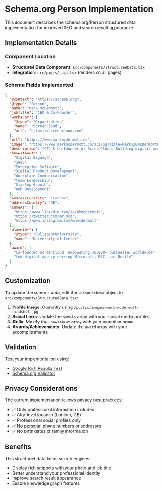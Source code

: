# Schema.org Person Implementation

This document describes the schema.org/Person structured data implementation for improved SEO and search result appearance.

## Implementation Details

### Component Location
- **Structured Data Component**: `src/components/StructuredData.tsx`
- **Integration**: `src/pages/_app.tsx` (renders on all pages)

### Schema Fields Implemented

```json
{
  "@context": "https://schema.org",
  "@type": "Person",
  "name": "Mark McDermott",
  "jobTitle": "CEO & Co-Founder",
  "worksFor": {
    "@type": "Organization",
    "name": "ScreenCloud",
    "url": "https://screencloud.com"
  },
  "url": "https://www.markmcdermott.co",
  "image": "https://www.markmcdermott.co/api/og?title=Mark%20McDermott&description=CEO%20%26%20Co-Founder%20of%20ScreenCloud",
  "description": "CEO & Co-Founder of ScreenCloud. Building digital products that make workplace communication better.",
  "knowsAbout": [
    "Digital Signage",
    "SaaS",
    "Enterprise Software",
    "Digital Product Development",
    "Workplace Communication",
    "Team Leadership",
    "Startup Growth",
    "Web Development"
  ],
  "addressLocality": "London",
  "addressCountry": "GB",
  "sameAs": [
    "https://www.linkedin.com/in/mhmcdermott",
    "https://twitter.com/mr_mcd",
    "https://www.instagram.com/mhmcdermott"
  ],
  "alumniOf": {
    "@type": "CollegeOrUniversity",
    "name": "University of Exeter"
  },
  "award": [
    "Co-founded ScreenCloud, empowering 10,000+ businesses worldwide",
    "Led digital agency serving Microsoft, BBC, and Nestlé"
  ]
}
```

## Customization

To update the schema data, edit the `personSchema` object in `src/components/StructuredData.tsx`:

1. **Profile Image**: Currently using `/public/images/mark-mcdermott-headshot.jpg`
2. **Social Links**: Update the `sameAs` array with your social media profiles
3. **Skills**: Modify the `knowsAbout` array with your expertise areas
4. **Awards/Achievements**: Update the `award` array with your accomplishments

## Validation

Test your implementation using:
- [Google Rich Results Test](https://search.google.com/test/rich-results)
- [Schema.org Validator](https://validator.schema.org/)

## Privacy Considerations

The current implementation follows privacy best practices:
- ✅ Only professional information included
- ✅ City-level location (London, GB)
- ✅ Professional social profiles only
- ✅ No personal phone numbers or addresses
- ✅ No birth dates or family information

## Benefits

This structured data helps search engines:
- Display rich snippets with your photo and job title
- Better understand your professional identity
- Improve search result appearance
- Enable knowledge graph features